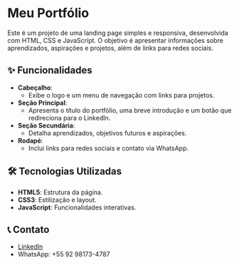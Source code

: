 # Meu Portfólio

Este é um projeto de uma landing page simples e responsiva, desenvolvida com HTML, CSS e JavaScript. O objetivo é apresentar informações sobre aprendizados, aspirações e projetos, além de links para redes sociais.

## ✨ Funcionalidades

- **Cabeçalho**:
  - Exibe o logo e um menu de navegação com links para projetos.
- **Seção Principal**:
  - Apresenta o título do portfólio, uma breve introdução e um botão que redireciona para o LinkedIn.
- **Seção Secundária**:
  - Detalha aprendizados, objetivos futuros e aspirações.
- **Rodapé**:
  - Inclui links para redes sociais e contato via WhatsApp.

## 🛠️ Tecnologias Utilizadas

- **HTML5**: Estrutura da página.
- **CSS3**: Estilização e layout.
- **JavaScript**: Funcionalidades interativas.

## 📞 Contato

- [LinkedIn](https://www.linkedin.com/in/ana-b-74a264254/)
- WhatsApp: +55 92 98173-4787